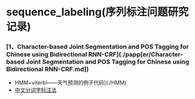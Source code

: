 # sequence_labeling(序列标注问题研究记录)



### [1、Character-based Joint Segmentation and POS Tagging for Chinese using Bidirectional RNN-CRF](./papp[er/Character-based Joint Segmentation and POS Tagging for Chinese using Bidirectional RNN-CRF.md])

- HMM+viterbi——天气预测的例子代码](./HMM)
- [中文分词字标注法](./pdf/中文分词入门之字标注法.pdf)


